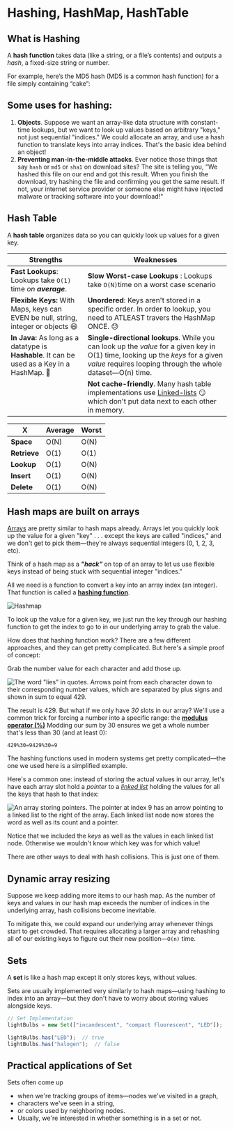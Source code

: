 # Hashing, HashMap, HashTable

## What is Hashing

A **hash function** takes data (like a string, or a file’s contents) and outputs a *hash*, a fixed-size string or number.

For example, here’s the MD5 hash (MD5 is a common hash function) for a file simply containing “cake”:

## Some uses for hashing:

1. **Objects**. Suppose we want an array-like data structure with constant-time lookups, but we want to look up values based on arbitrary "keys," not just sequential "indices." We could allocate an array, and use a hash function to translate keys into array indices. That's the basic idea behind an object!
2. **Preventing man-in-the-middle attacks**. Ever notice those things that say `hash` or `md5` or `sha1` on download sites? The site is telling you, "We hashed this file on our end and got this result. When you finish the download, try hashing the file and confirming you get the same result. If not, your internet service provider or someone else might have injected malware or tracking software into your download!"

## Hash Table

A **hash table** organizes data so you can quickly look up values for a given key.

| Strengths                                                    | Weaknesses                                                   |
| ------------------------------------------------------------ | ------------------------------------------------------------ |
| **Fast Lookups**: Lookups take `O(1)` time *on **average***. | **Slow Worst-case Lookups** : Lookups take `O(N)`time on a worst case scenario |
| **Flexible Keys:** With Maps, keys can EVEN be null, string, integer or objects :smile: | **Unordered**: Keys aren't stored in a specific order. In order to lookup, you need to ATLEAST travers the HashMap ONCE. :sweat: |
| **In Java:** As long as a datatype is **Hashable**. It can be used as a Key in a HashMap. :imp: | **Single-directional lookups**. While you can look up the *value* for a given key in O(1) time, looking up the *keys* for a given *value* requires looping through the whole dataset—O(n) time. |
|                                                              | **Not cache-friendly**. Many hash table implementations use [Linked-lists](https://www.interviewcake.com/concept/linked-list) :smirk: ​which don't put data next to each other in memory. |

| X            | Average | Worst |
| ------------ | ------- | ----- |
| **Space**    | O(N)    | O(N)  |
| **Retrieve** | O(1)    | O(1)  |
| **Lookup**   | O(1)    | O(N)  |
| **Insert**   | O(1)    | O(N)  |
| **Delete**   | O(1)    | O(N)  |

## Hash maps are built on arrays

[Arrays](https://www.interviewcake.com/concept/array) are pretty similar to hash maps already. Arrays let you quickly look up the value for a given "key" . . . except the keys are called "indices," and we don't get to pick them—they're always sequential integers (0, 1, 2, 3, etc).

Think of a hash map as a ***"hack"*** on top of an array to let us use flexible keys instead of being stuck with sequential integer "indices."

All we need is a function to convert a key into an array index (an integer). That function is called a **[hashing function](https://www.interviewcake.com/concept/hashing)**.

![Hashmap](https://www.interviewcake.com/images/svgs/cs_for_hackers__hash_tables_lies_key_labeled.svg?bust=209)

To look up the value for a given key, we just run the key through our hashing function to get the index to go to in our underlying array to grab the value.

How does that hashing function work? There are a few different approaches, and they can get pretty complicated. But here's a simple proof of concept:

Grab the number value for each character and add those up.

![The word "lies" in quotes. Arrows point from each character down to their corresponding number values, which are separated by plus signs and shown in sum to equal 429.](https://www.interviewcake.com/images/svgs/cs_for_hackers__hash_tables_lies_chars.svg?bust=209)

The result is 429. But what if we only have *30* slots in our array? We'll use a common trick for forcing a number into a specific range: the [**modulus operator (%)**](https://www.interviewcake.com/concept/modulus) Modding our sum by 30 ensures we get a whole number that's less than 30 (and at least 0):

`429%30=9429%30=9`

The hashing functions used in modern systems get pretty complicated—the one we used here is a simplified example.

Here's a common one: instead of storing the actual values in our array, let's have each array slot hold a *pointer* to a *[linked list](https://www.interviewcake.com/concept/linked-list)* holding the values for all the keys that hash to that index:

![An array storing pointers. The pointer at index 9 has an arrow pointing to a linked list to the right of the array. Each linked list node now stores the word as well as its count and a pointer.](https://www.interviewcake.com/images/svgs/cs_for_hackers__hash_tables_hash_collision_key_val.svg?bust=209)

Notice that we included the *keys* as well as the values in each linked list node. Otherwise we wouldn't know which key was for which value!

There are other ways to deal with hash collisions. This is just one of them.

## Dynamic array resizing

Suppose we keep adding more items to our hash map. As the number of keys and values in our hash map exceeds the number of indices in the underlying array, hash collisions become inevitable.

To mitigate this, we could expand our underlying array whenever things start to get crowded. That requires allocating a larger array and rehashing all of our existing keys to figure out their new position—`O(n)` time.

## Sets

A **set** is like a hash map except it only stores keys, without values.

Sets are usually implemented very similarly to hash maps—using hashing to index into an array—but they don't have to worry about storing values alongside keys.

```javascript
// Set Implementation
lightBulbs = new Set(["incandescent", "compact fluorescent", "LED"]);

lightBulbs.has("LED");  // true
lightBulbs.has("halogen");  // false
```

## Practical applications of Set

Sets often come up 

- when we're tracking groups of items—nodes we've visited in a graph, 
- characters we've seen in a string, 
- or colors used by neighboring nodes. 
- Usually, we're interested in whether something is in a set or not.

